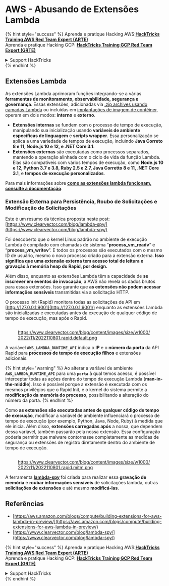 # AWS - Abusando de Extensões Lambda

{% hint style="success" %}
Aprenda e pratique Hacking AWS:<img src="../../../../.gitbook/assets/image (1) (1) (1) (1).png" alt="" data-size="line">[**HackTricks Training AWS Red Team Expert (ARTE)**](https://training.hacktricks.xyz/courses/arte)<img src="../../../../.gitbook/assets/image (1) (1) (1) (1).png" alt="" data-size="line">\
Aprenda e pratique Hacking GCP: <img src="../../../../.gitbook/assets/image (2) (1).png" alt="" data-size="line">[**HackTricks Training GCP Red Team Expert (GRTE)**<img src="../../../../.gitbook/assets/image (2) (1).png" alt="" data-size="line">](https://training.hacktricks.xyz/courses/grte)

<details>

<summary>Support HackTricks</summary>

* Confira os [**planos de assinatura**](https://github.com/sponsors/carlospolop)!
* **Junte-se ao** 💬 [**grupo do Discord**](https://discord.gg/hRep4RUj7f) ou ao [**grupo do telegram**](https://t.me/peass) ou **siga**-nos no **Twitter** 🐦 [**@hacktricks\_live**](https://twitter.com/hacktricks_live)**.**
* **Compartilhe truques de hacking enviando PRs para os repositórios do** [**HackTricks**](https://github.com/carlospolop/hacktricks) e [**HackTricks Cloud**](https://github.com/carlospolop/hacktricks-cloud).

</details>
{% endhint %}

## Extensões Lambda

As extensões Lambda aprimoram funções integrando-se a várias **ferramentas de monitoramento, observabilidade, segurança e governança**. Essas extensões, adicionadas via [.zip archives usando camadas Lambda](https://docs.aws.amazon.com/lambda/latest/dg/configuration-layers.html) ou incluídas em [implantações de imagem de contêiner](https://aws.amazon.com/blogs/compute/working-with-lambda-layers-and-extensions-in-container-images/), operam em dois modos: **interno** e **externo**.

* **Extensões internas** se fundem com o processo de tempo de execução, manipulando sua inicialização usando **variáveis de ambiente específicas de linguagem** e **scripts wrapper**. Essa personalização se aplica a uma variedade de tempos de execução, incluindo **Java Correto 8 e 11, Node.js 10 e 12, e .NET Core 3.1**.
* **Extensões externas** são executadas como processos separados, mantendo a operação alinhada com o ciclo de vida da função Lambda. Elas são compatíveis com vários tempos de execução, como **Node.js 10 e 12, Python 3.7 e 3.8, Ruby 2.5 e 2.7, Java Corretto 8 e 11, .NET Core 3.1**, e **tempos de execução personalizados**.

Para mais informações sobre [**como as extensões lambda funcionam, consulte a documentação**](https://docs.aws.amazon.com/lambda/latest/dg/runtimes-extensions-api.html).

### Extensão Externa para Persistência, Roubo de Solicitações e Modificação de Solicitações

Este é um resumo da técnica proposta neste post: [https://www.clearvector.com/blog/lambda-spy/](https://www.clearvector.com/blog/lambda-spy/)

Foi descoberto que o kernel Linux padrão no ambiente de execução Lambda é compilado com chamadas de sistema “**process\_vm\_readv**” e “**process\_vm\_writev**”. E todos os processos são executados com o mesmo ID de usuário, mesmo o novo processo criado para a extensão externa. **Isso significa que uma extensão externa tem acesso total de leitura e gravação à memória heap do Rapid, por design.**

Além disso, enquanto as extensões Lambda têm a capacidade de **se inscrever em eventos de invocação**, a AWS não revela os dados brutos para essas extensões. Isso garante que **as extensões não podem acessar informações sensíveis** transmitidas via a solicitação HTTP.

O processo Init (Rapid) monitora todas as solicitações de API em [http://127.0.0.1:9001](http://127.0.0.1:9001/) enquanto as extensões Lambda são inicializadas e executadas antes da execução de qualquer código de tempo de execução, mas após o Rapid.

<figure><img src="../../../../.gitbook/assets/image (254).png" alt=""><figcaption><p><a href="https://www.clearvector.com/blog/content/images/size/w1000/2022/11/2022110801.rapid.default.png">https://www.clearvector.com/blog/content/images/size/w1000/2022/11/2022110801.rapid.default.png</a></p></figcaption></figure>

A variável **`AWS_LAMBDA_RUNTIME_API`** indica o **IP** e o **número da porta** da API Rapid para **processos de tempo de execução filhos** e extensões adicionais.

{% hint style="warning" %}
Ao alterar a variável de ambiente **`AWS_LAMBDA_RUNTIME_API`** para uma **`porta`** à qual temos acesso, é possível interceptar todas as ações dentro do tempo de execução Lambda (**man-in-the-middle**). Isso é possível porque a extensão é executada com os mesmos privilégios que o Rapid Init, e o kernel do sistema permite a **modificação da memória do processo**, possibilitando a alteração do número da porta.
{% endhint %}

Como **as extensões são executadas antes de qualquer código de tempo de execução**, modificar a variável de ambiente influenciará o processo de tempo de execução (por exemplo, Python, Java, Node, Ruby) à medida que ele inicia. Além disso, **extensões carregadas após** a nossa, que dependem dessa variável, também passarão pela nossa extensão. Essa configuração poderia permitir que malware contornasse completamente as medidas de segurança ou extensões de registro diretamente dentro do ambiente de tempo de execução.

<figure><img src="../../../../.gitbook/assets/image (267).png" alt=""><figcaption><p><a href="https://www.clearvector.com/blog/content/images/size/w1000/2022/11/2022110801.rapid.mitm.png">https://www.clearvector.com/blog/content/images/size/w1000/2022/11/2022110801.rapid.mitm.png</a></p></figcaption></figure>

A ferramenta [**lambda-spy**](https://github.com/clearvector/lambda-spy) foi criada para realizar essa **gravação de memória** e **roubar informações sensíveis** de solicitações lambda, outras **solicitações de extensões** e até mesmo **modificá-las**.

## Referências

* [https://aws.amazon.com/blogs/compute/building-extensions-for-aws-lambda-in-preview/](https://aws.amazon.com/blogs/compute/building-extensions-for-aws-lambda-in-preview/)
* [https://www.clearvector.com/blog/lambda-spy/](https://www.clearvector.com/blog/lambda-spy/)

{% hint style="success" %}
Aprenda e pratique Hacking AWS:<img src="../../../../.gitbook/assets/image (1) (1) (1) (1).png" alt="" data-size="line">[**HackTricks Training AWS Red Team Expert (ARTE)**](https://training.hacktricks.xyz/courses/arte)<img src="../../../../.gitbook/assets/image (1) (1) (1) (1).png" alt="" data-size="line">\
Aprenda e pratique Hacking GCP: <img src="../../../../.gitbook/assets/image (2) (1).png" alt="" data-size="line">[**HackTricks Training GCP Red Team Expert (GRTE)**<img src="../../../../.gitbook/assets/image (2) (1).png" alt="" data-size="line">](https://training.hacktricks.xyz/courses/grte)

<details>

<summary>Support HackTricks</summary>

* Confira os [**planos de assinatura**](https://github.com/sponsors/carlospolop)!
* **Junte-se ao** 💬 [**grupo do Discord**](https://discord.gg/hRep4RUj7f) ou ao [**grupo do telegram**](https://t.me/peass) ou **siga**-nos no **Twitter** 🐦 [**@hacktricks\_live**](https://twitter.com/hacktricks_live)**.**
* **Compartilhe truques de hacking enviando PRs para os repositórios do** [**HackTricks**](https://github.com/carlospolop/hacktricks) e [**HackTricks Cloud**](https://github.com/carlospolop/hacktricks-cloud).

</details>
{% endhint %}
